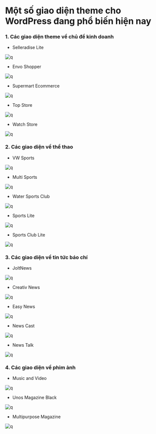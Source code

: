 # Một số giao diện theme cho WordPress đang phổ biến hiện nay
### 1. Các giao diện theme về chủ đề kinh doanh
- Selleradise Lite

![q](https://f5-zpcloud.zdn.vn/2933594062752637469/6d187c94a35e6e00374f.jpg)

- Envo Shopper

![q](https://f5-zpcloud.zdn.vn/2494359540832602249/ffd0635cbc9671c82887.jpg)

- Supermart Ecommerce

![q](https://f5-zpcloud.zdn.vn/4524965971233346766/94dea2517d9bb0c5e98a.jpg)

- Top Store

![q](https://f5-zpcloud.zdn.vn/1014337265063378248/b2d1625ebd9470ca2985.jpg)

- Watch Store

![q](https://f5-zpcloud.zdn.vn/5025757378315804016/9c070602d2c81f9646d9.jpg)

### 2. Các giao diện về thể thao
- VW Sports

![q](https://f5-zpcloud.zdn.vn/7229144407313353249/d44af7533b99f6c7af88.jpg)

- Multi Sports

![q](https://f4-zpcloud.zdn.vn/5284918498643765106/d15951479d8d50d3099c.jpg)

- Water Sports Club

![q](https://f4-zpcloud.zdn.vn/5552134509940086067/b225ce3b02f1cfaf96e0.jpg)

- Sports Lite

![q](https://f5-zpcloud.zdn.vn/8987637758761035514/f0234f3c83f64ea817e7.jpg)

- Sports Club Lite

![q](https://f5-zpcloud.zdn.vn/4147191086294639206/b67640698ca341fd18b2.jpg)

### 3. Các giao diện về tin tức báo chí
- JoltNews

![q](https://f5-zpcloud.zdn.vn/5185015887112464063/9faa48108eda43841acb.jpg)

- Creativ News

![q](https://f4-zpcloud.zdn.vn/261033687249506865/e201c0bb0671cb2f9260.jpg)

- Easy News

![q](https://f5-zpcloud.zdn.vn/431329822587130259/fb19e6a22068ed36b479.jpg)

- News Cast

![q](https://f5-zpcloud.zdn.vn/5430524264810434658/6c56d1ee1724da7a8335.jpg)

- News Talk

![q](https://f5-zpcloud.zdn.vn/6115185619792047100/37c6867e40b48dead4a5.jpg)

### 4. Các giao diện về phim ảnh
- Music and Video

![q](https://f5-zpcloud.zdn.vn/994311933291444647/8a20e63614fcd9a280ed.jpg)

- Unos Magazine Black

![q](https://f5-zpcloud.zdn.vn/4866497792577034836/f4184f0fbdc5709b29d4.jpg)

- Multipurpose Magazine

![q](https://f5-zpcloud.zdn.vn/2867097973231784869/0e34ce233ce9f1b7a8f8.jpg)

